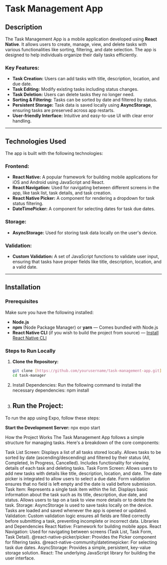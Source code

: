 # Task Management App

## Description

The Task Management App is a mobile application developed using **React Native**. It allows users to create, manage, view, and delete tasks with various functionalities like sorting, filtering, and date selection. The app is designed to help individuals organize their daily tasks efficiently.

### Key Features:
- **Task Creation:** Users can add tasks with title, description, location, and due date.
- **Task Editing:** Modify existing tasks including status changes.
- **Task Deletion:** Users can delete tasks they no longer need.
- **Sorting & Filtering:** Tasks can be sorted by date and filtered by status.
- **Persistent Storage:** Task data is saved locally using **AsyncStorage**, ensuring tasks are preserved across app restarts.
- **User-friendly Interface:** Intuitive and easy-to-use UI with clear error handling.

---

## Technologies Used

The app is built with the following technologies:

### Frontend:
- **React Native:** A popular framework for building mobile applications for iOS and Android using JavaScript and React.
- **React Navigation:** Used for navigating between different screens in the app, like task list, task details, and task creation.
- **React Native Picker:** A component for rendering a dropdown for task status filtering.
- **DateTimePicker:** A component for selecting dates for task due dates.

### Storage:
- **AsyncStorage:** Used for storing task data locally on the user's device.

### Validation:
- **Custom Validation:** A set of JavaScript functions to validate user input, ensuring that tasks have proper fields like title, description, location, and a valid date.

---

## Installation

### Prerequisites
Make sure you have the following installed:
- **Node.js** 
- **npm** (Node Package Manager) or **yarn** — Comes bundled with Node.js
- **React Native CLI** (if you wish to build the project from source) — [Install React Native CLI](https://reactnative.dev/docs/environment-setup)

### Steps to Run Locally

1. **Clone the Repository:**
   ```bash
   git clone [https://github.com/yourusername/task-management-app.git](https://github.com/NikaL25/Task_Manager.git)
   cd task-manager
2. Install Dependencies: Run the following command to install the necessary dependencies:
   npm install
3. ## Run the Project:

To run the app using Expo, follow these steps:

  **Start the Development Server:**
   npx expo start

How the Project Works
The Task Management App follows a simple structure for managing tasks. Here's a breakdown of the core components:

Task List Screen:
Displays a list of all tasks stored locally.
Allows tasks to be sorted by date (ascending/descending) and filtered by their status (All, Completed, In Progress, Cancelled).
Includes functionality for viewing details of each task and deleting tasks.
Task Form Screen:
Allows users to add new tasks with details like title, description, location, and date.
The date picker is integrated to allow users to select a due date.
Form validation ensures that no field is left empty and the date is valid before submission.
Task Item:
Represents a single task item within the list.
Displays basic information about the task such as its title, description, due date, and status.
Allows users to tap on a task to view more details or to delete the task.
Storage:
AsyncStorage is used to save tasks locally on the device. Tasks are loaded and saved whenever the app is opened or updated.
Validation:
Custom validation logic ensures all fields are filled correctly before submitting a task, preventing incomplete or incorrect data.
Libraries and Dependencies
React Native: Framework for building mobile apps.
React Navigation: Used for navigating between screens (Task List, Task Form, Task Detail).
@react-native-picker/picker: Provides the Picker component for filtering tasks.
@react-native-community/datetimepicker: For selecting task due dates.
AsyncStorage: Provides a simple, persistent, key-value storage solution.
React: The underlying JavaScript library for building the user interface.
